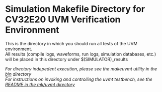 Simulation Makefile Directory for CV32E20 UVM Verification Environment
==================================
This is the directory in which you should run all tests of the UVM environment.<br>
All results (compile logs, waveforms, run logs, simulation databases, etc.) will be placed in this directory under $(SIMULATOR)_results<br>


_For directory indepedent execution, please see the makeuvmt utility in the [bin](../../../bin) directory_<br>
_For instructions on invoking and controlling the _uvmt_ testbench, see the [README in the mk/uvmt directory](../../../mk/uvmt)_<br>


